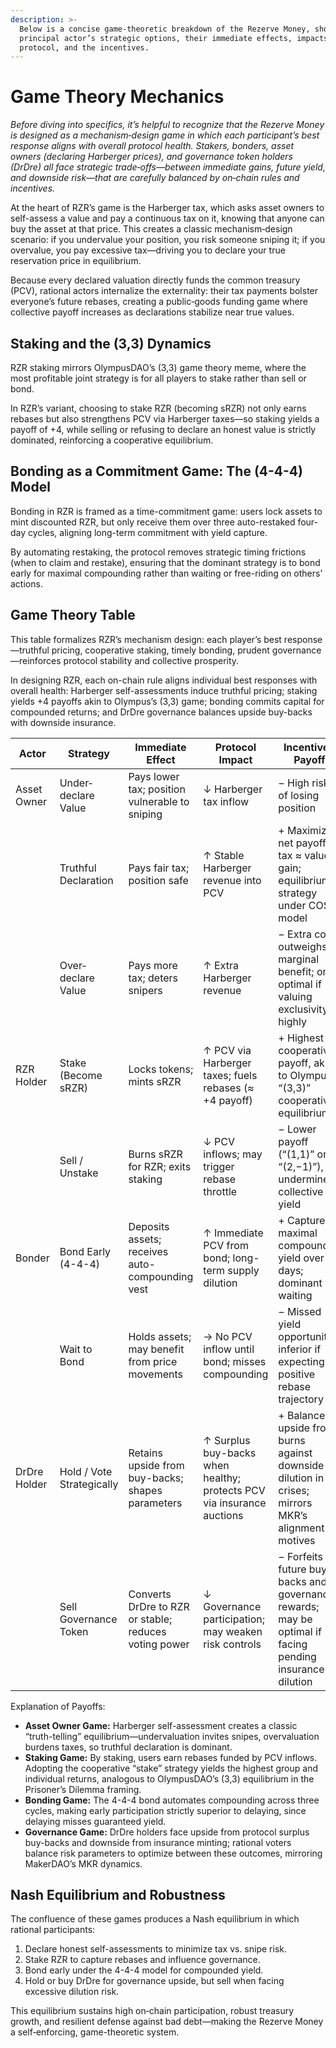 ```yaml
---
description: >-
  Below is a concise game‐theoretic breakdown of the Rezerve Money, showing each
  principal actor’s strategic options, their immediate effects, impacts on the
  protocol, and the incentives.
---
```


# Game Theory Mechanics

_Before diving into specifics, it’s helpful to recognize that the Rezerve Money is designed as a mechanism‐design game in which each participant’s best response aligns with overall protocol health. Stakers, bonders, asset owners (declaring Harberger prices), and governance token holders (DrDre) all face strategic trade‐offs—between immediate gains, future yield, and downside risk—that are carefully balanced by on‐chain rules and incentives._

At the heart of RZR’s game is the Harberger tax, which asks asset owners to self-assess a value and pay a continuous tax on it, knowing that anyone can buy the asset at that price. This creates a classic mechanism‐design scenario: if you undervalue your position, you risk someone sniping it; if you overvalue, you pay excessive tax—driving you to declare your true reservation price in equilibrium.

Because every declared valuation directly funds the common treasury (PCV), rational actors internalize the externality: their tax payments bolster everyone’s future rebases, creating a public‐goods funding game where collective payoff increases as declarations stabilize near true values.

## Staking and the (3,3) Dynamics

RZR staking mirrors OlympusDAO’s (3,3) game theory meme, where the most profitable joint strategy is for all players to stake rather than sell or bond.

In RZR’s variant, choosing to stake RZR (becoming sRZR) not only earns rebases but also strengthens PCV via Harberger taxes—so staking yields a payoff of +4, while selling or refusing to declare an honest value is strictly dominated, reinforcing a cooperative equilibrium.

## Bonding as a Commitment Game: The (4-4-4) Model

Bonding in RZR is framed as a time-commitment game: users lock assets to mint discounted RZR, but only receive them over three auto-restaked four-day cycles, aligning long-term commitment with yield capture.

By automating restaking, the protocol removes strategic timing frictions (when to claim and restake), ensuring that the dominant strategy is to bond early for maximal compounding rather than waiting or free-riding on others’ actions.

## Game Theory Table

This table formalizes RZR’s mechanism design: each player’s best response—truthful pricing, cooperative staking, timely bonding, prudent governance—reinforces protocol stability and collective prosperity.

In designing RZR, each on-chain rule aligns individual best responses with overall health: Harberger self-assessments induce truthful pricing; staking yields +4 payoffs akin to Olympus’s (3,3) game; bonding commits capital for compounded returns; and DrDre governance balances upside buy-backs with downside insurance.

<table data-full-width="true"><thead><tr><th width="131.15625">Actor</th><th>Strategy</th><th>Immediate Effect</th><th>Protocol Impact</th><th>Incentive / Payoff</th></tr></thead><tbody><tr><td>Asset Owner</td><td>Under‐declare Value</td><td>Pays lower tax; position vulnerable to sniping</td><td>↓ Harberger tax inflow</td><td>− High risk of losing position  </td></tr><tr><td></td><td>Truthful Declaration</td><td>Pays fair tax; position safe</td><td>↑ Stable Harberger revenue into PCV</td><td>+ Maximizes net payoff: tax ≈ value gain; equilibrium strategy under COST model  </td></tr><tr><td></td><td>Over‐declare Value</td><td>Pays more tax; deters snipers</td><td>↑ Extra Harberger revenue</td><td>− Extra cost outweighs marginal benefit; only optimal if valuing exclusivity highly</td></tr><tr><td>RZR Holder</td><td>Stake (Become sRZR)</td><td>Locks tokens; mints sRZR</td><td>↑ PCV via Harberger taxes; fuels rebases (≈ +4 payoff)</td><td>+ Highest cooperative payoff, akin to Olympus’s “(3,3)” cooperative equilibrium  </td></tr><tr><td></td><td>Sell / Unstake</td><td>Burns sRZR for RZR; exits staking</td><td>↓ PCV inflows; may trigger rebase throttle</td><td>− Lower payoff (“(1,1)” or “(2,−1)”), undermines collective yield</td></tr><tr><td>Bonder</td><td>Bond Early (4-4-4)</td><td>Deposits assets; receives auto-compounding vest</td><td>↑ Immediate PCV from bond; long-term supply dilution</td><td>+ Captures maximal compounded yield over 12 days; dominant vs. waiting  </td></tr><tr><td></td><td>Wait to Bond</td><td>Holds assets; may benefit from price movements</td><td>→ No PCV inflow until bond; misses compounding</td><td>− Missed yield opportunity; inferior if expecting positive rebase trajectory</td></tr><tr><td>DrDre Holder</td><td>Hold / Vote Strategically</td><td>Retains upside from buy-backs; shapes parameters</td><td>↑ Surplus buy-backs when healthy; protects PCV via insurance auctions</td><td>+ Balances upside from burns against downside dilution in crises; mirrors MKR’s alignment motives  </td></tr><tr><td></td><td>Sell Governance Token</td><td>Converts DrDre to RZR or stable; reduces voting power</td><td>↓ Governance participation; may weaken risk controls</td><td>− Forfeits future buy-backs and governance rewards; may be optimal if facing pending insurance dilution</td></tr></tbody></table>

Explanation of Payoffs:

- **Asset Owner Game:** Harberger self-assessment creates a classic “truth-telling” equilibrium—undervaluation invites snipes, overvaluation burdens taxes, so truthful declaration is dominant.
- **Staking Game:** By staking, users earn rebases funded by PCV inflows. Adopting the cooperative “stake” strategy yields the highest group and individual returns, analogous to OlympusDAO’s (3,3) equilibrium in the Prisoner’s Dilemma framing.
- **Bonding Game:** The 4-4-4 bond automates compounding across three cycles, making early participation strictly superior to delaying, since delaying misses guaranteed yield.
- **Governance Game:** DrDre holders face upside from protocol surplus buy-backs and downside from insurance minting; rational voters balance risk parameters to optimize between these outcomes, mirroring MakerDAO’s MKR dynamics.

## Nash Equilibrium and Robustness

The confluence of these games produces a Nash equilibrium in which rational participants:

1. Declare honest self-assessments to minimize tax vs. snipe risk.
2. Stake RZR to capture rebases and influence governance.
3. Bond early under the 4-4-4 model for compounded yield.
4. Hold or buy DrDre for governance upside, but sell when facing excessive dilution risk.

This equilibrium sustains high on‐chain participation, robust treasury growth, and resilient defense against bad debt—making the Rezerve Money a self‐enforcing, game-theoretic system.
